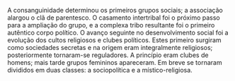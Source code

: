 ﻿A consanguinidade determinou os primeiros grupos sociais; a associação alargou o clã de parentesco. O casamento intertribal foi o próximo passo para a ampliação do grupo, e a complexa tribo resultante foi o primeiro autêntico corpo político. O avanço seguinte no desenvolvimento social foi a evolução dos cultos religiosos e clubes políticos. Estes primeiro surgiram como sociedades secretas e na origem eram integralmente religiosos; posteriormente tornaram-se reguladores. A princípio eram clubes de homens; mais tarde grupos femininos apareceram. Em breve se tornaram divididos em duas classes: a sociopolítica e a místico-religiosa.